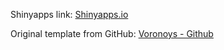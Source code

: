 Shinyapps link: [Shinyapps.io](https://fauz33.shinyapps.io/OrganizationBenefitProfile/)

Original template from GitHub: [Voronoys - Github](https://github.com/voronoys/voronoys_sc)
